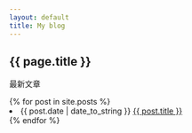 ```yaml
---
layout: default
title: My blog
---
```


<h2>{{ page.title }}</h2>

<p>最新文章</p>

<url>
	{% for post in site.posts %}
		<li>{{ post.date | date_to_string }} <a href="{{ site.baseurl }}{{ post.url }}">{{ post.title }}</a></li>
	{% endfor %}
</url>
